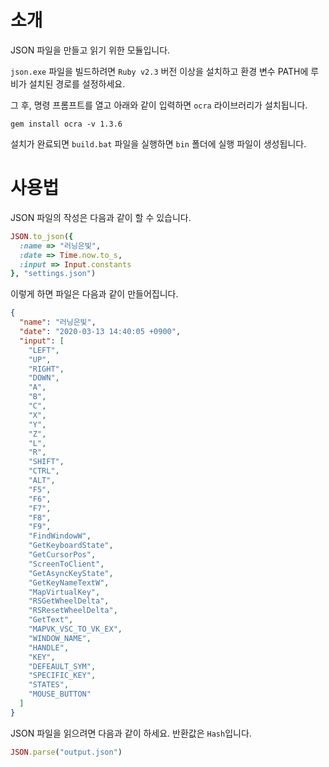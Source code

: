 # 소개
JSON 파일을 만들고 읽기 위한 모듈입니다.

```json.exe``` 파일을 빌드하려면 ```Ruby v2.3``` 버전 이상을 설치하고 환경 변수 PATH에 루비가 설치된 경로를 설정하세요.

그 후, 명령 프롬프트를 열고 아래와 같이 입력하면 ```ocra``` 라이브러리가 설치됩니다.

```
gem install ocra -v 1.3.6
```

설치가 완료되면 ```build.bat``` 파일을 실행하면 ```bin``` 폴더에 실행 파일이 생성됩니다.

# 사용법

JSON 파일의 작성은 다음과 같이 할 수 있습니다.

```ruby
JSON.to_json({
  :name => "러닝은빛",
  :date => Time.now.to_s,
  :input => Input.constants
}, "settings.json")
```

이렇게 하면 파일은 다음과 같이 만들어집니다.

```json
{
  "name": "러닝은빛",
  "date": "2020-03-13 14:40:05 +0900",
  "input": [
    "LEFT",
    "UP",
    "RIGHT",
    "DOWN",
    "A",
    "B",
    "C",
    "X",
    "Y",
    "Z",
    "L",
    "R",
    "SHIFT",
    "CTRL",
    "ALT",
    "F5",
    "F6",
    "F7",
    "F8",
    "F9",
    "FindWindowW",
    "GetKeyboardState",
    "GetCursorPos",
    "ScreenToClient",
    "GetAsyncKeyState",
    "GetKeyNameTextW",
    "MapVirtualKey",
    "RSGetWheelDelta",
    "RSResetWheelDelta",
    "GetText",
    "MAPVK_VSC_TO_VK_EX",
    "WINDOW_NAME",
    "HANDLE",
    "KEY",
    "DEFEAULT_SYM",
    "SPECIFIC_KEY",
    "STATES",
    "MOUSE_BUTTON"
  ]
}
```

JSON 파일을 읽으려면 다음과 같이 하세요. 반환값은 ```Hash```입니다.

```ruby
JSON.parse("output.json")
```